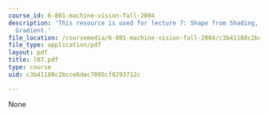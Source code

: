 ```yaml
---
course_id: 6-801-machine-vision-fall-2004
description: 'This resource is used for lecture 7: Shape from Shading, Shape from
  Gradient.'
file_location: /coursemedia/6-801-machine-vision-fall-2004/c3b41188c2bcce6dec7005cf8293712c_l07.pdf
file_type: application/pdf
layout: pdf
title: l07.pdf
type: course
uid: c3b41188c2bcce6dec7005cf8293712c

---
```

None